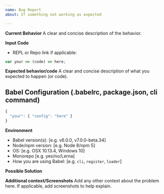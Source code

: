 ```yaml
---
name: Bug Report
about: If something not working as expected

---
```


**Current Behavior**
A clear and concise description of the behavior.

**Input Code**
- REPL or Repo link if applicable:

```js
var your => (code) => here;
```
**Expected behavior/code**
A clear and concise description of what you expected to happen (or code).

## Babel Configuration (.babelrc, package.json, cli command)

```js
{
  "your": { "config": "here" }
}
```

**Environment**
- Babel version(s): [e.g. v6.0.0, v7.0.0-beta.34]
- Node/npm version: [e.g. Node 8/npm 5]
- OS: [e.g. OSX 10.13.4, Windows 10]
- Monorepo [e.g. yes/no/Lerna]
- How you are using Babel: [e.g. `cli`, `register`, `loader`]

**Possible Solution**
<!--- Only if you have suggestions on a fix/reason for the bug -->

**Additional context/Screenshots**
Add any other context about the problem here. If applicable, add screenshots to help explain.

